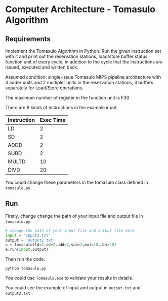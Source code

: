 # Computer Architecture - Tomasulo Algorithm

## Requirements

Implement the Tomasulo Algorithm in Python. Run the given instruction set with it and print out the reservation stations, load/store buffer status, function unit of every cycle, in addition to the cycle  that the instructions are issued, executed and written back.

Assumed condition: single-issue Tomasulo MIPS pipeline architecture with 3 adder units and 2 multipler units in the reservation stations, 3 buffers separately for Load/Store operations.

The maximum number of register in the function unit is F30.

There are 6 kinds of instructions in the example input.

| Instruction | Exec Time |
| ----------- | --------- |
| LD          | 2         |
| SD          | 2         |
| ADDD        | 2         |
| SUBD        | 2         |
| MULTD       | 10        |
| DIVD        | 20        |

You could change these parameters in the tomasulo class defined in `tomasulo.py`.



## Run

Firstly, change change the path of your input file and output file in `tomasulo.py`.

```python
# change the path of your input file and output file here
input = 'input2.txt'
output = 'output2.txt'
a = tomasulo(ld=2,sd=2,add=2,sub=2,mul=10,div=20)
a.run(input,output)
```

Then run the code.

```shell
python tomasulo.py
```

You could use `Tomasulo.exe` to validate your results in details.

You could see the example of input and output in  `output.txt` and `output2.txt` .
